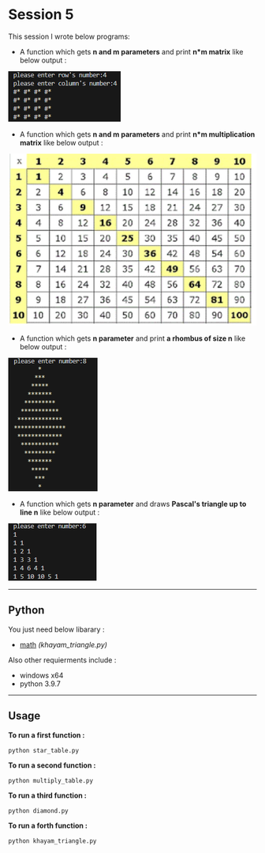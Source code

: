 # Session 5

This session I wrote below programs:

 - A function which gets **n and m parameters** and print **n*m matrix** like below output :


![screenshot](table.png)

- A function which gets **n and m parameters** and print **n*m multiplication matrix** like below output :


![screenshot](photo_5947562693529550724_y.jpg)

- A function which gets **n parameter** and print **a rhombus of size n** like below output :


![screenshot](Untitled.png)

- A function which gets **n parameter** and draws **Pascal's triangle up to line n** like below output :



![screenshot](khayam.png)

---

## Python

You just need below libarary :

- [math](https://www.w3schools.com/python/module_math.asp) *(khayam_triangle.py)*


 Also other requierments include :
 
 - windows x64
 - python 3.9.7

---

## Usage

**To run a first function :**

```
python star_table.py
```

**To run a second function :**

```
python multiply_table.py
```
**To run a third function :**

```
python diamond.py
```
**To run a forth function :**

```
python khayam_triangle.py
```
